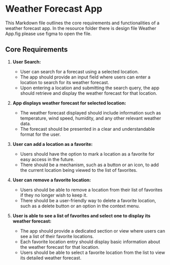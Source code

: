 # Weather Forecast App

This Markdown file outlines the core requirements and functionalities of a weather forecast app.
In the resource folder there is design file Weather App.fig please use figma to open the file.

## Core Requirements

1. **User Search:**  
   - User can search for a forecast using a selected location.
   - The app should provide an input field where users can enter a location to search for its weather forecast.
   - Upon entering a location and submitting the search query, the app should retrieve and display the weather forecast for that location.

2. **App displays weather forecast for selected location:**  
   - The weather forecast displayed should include information such as temperature, wind speed, humidity, and any other relevant weather data.
   - The forecast should be presented in a clear and understandable format for the user.

3. **User can add a location as a favorite:**  
   - Users should have the option to mark a location as a favorite for easy access in the future.
   - There should be a mechanism, such as a button or an icon, to add the current location being viewed to the list of favorites.

4. **User can remove a favorite location:**  
   - Users should be able to remove a location from their list of favorites if they no longer wish to keep it.
   - There should be a user-friendly way to delete a favorite location, such as a delete button or an option in the context menu.

5. **User is able to see a list of favorites and select one to display its weather forecast:**  
   - The app should provide a dedicated section or view where users can see a list of their favorite locations.
   - Each favorite location entry should display basic information about the weather forecast for that location.
   - Users should be able to select a favorite location from the list to view its detailed weather forecast.


